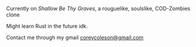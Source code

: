 Currently on _Shallow Be Thy Graves_, a rouguelike, soulslike, COD-Zombies clone

Might learn Rust in the future idk.

Contact me through my gmail coreycoleson@gmail.com
